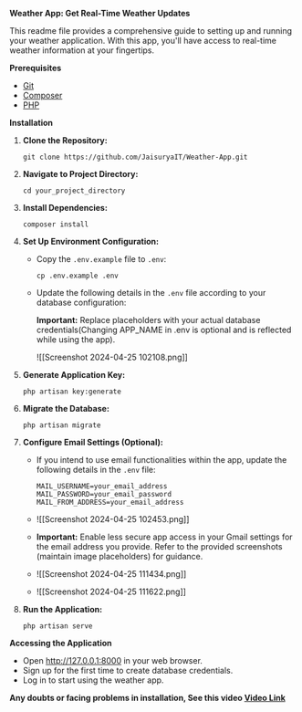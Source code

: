 **Weather App: Get Real-Time Weather Updates**

This readme file provides a comprehensive guide to setting up and running your weather application. With this app, you'll have access to real-time weather information at your fingertips.

**Prerequisites**

- [Git]([https://git-scm.com/](https://git-scm.com/))
- [Composer]([https://getcomposer.org/](https://getcomposer.org/))
- [PHP]([https://www.php.net/](https://www.php.net/))

**Installation**

1. **Clone the Repository:**
    
    ```
    git clone https://github.com/JaisuryaIT/Weather-App.git
    ```
	
2. **Navigate to Project Directory:**
    
    ```
    cd your_project_directory
    ```
    
3. **Install Dependencies:**
    
    ```
    composer install
    ```
    
4. **Set Up Environment Configuration:**
    
    - Copy the `.env.example` file to `.env`: 
        
        ```
        cp .env.example .env
        ```
    
    - Update the following details in the `.env` file according to your database configuration:
        
        **Important:** Replace placeholders with your actual database credentials(Changing APP_NAME in .env is optional and is reflected while using the app).
        
        ![[Screenshot 2024-04-25 102108.png]]
        
5. **Generate Application Key:**
    
    ```
    php artisan key:generate
    ```
    
6. **Migrate the Database:**
    
    ```
    php artisan migrate
    ```
    
7. **Configure Email Settings (Optional):**
    
    - If you intend to use email functionalities within the app, update the following details in the `.env` file:
        
        ```
        MAIL_USERNAME=your_email_address
        MAIL_PASSWORD=your_email_password
        MAIL_FROM_ADDRESS=your_email_address
        ```
        
	- ![[Screenshot 2024-04-25 102453.png]]
    
    - **Important:** Enable less secure app access in your Gmail settings for the email address you provide. Refer to the provided screenshots (maintain image placeholders) for guidance.
    - ![[Screenshot 2024-04-25 111434.png]]

	- 	![[Screenshot 2024-04-25 111622.png]]

        
8. **Run the Application:**
    
    ```
    php artisan serve
    ```
    
**Accessing the Application**
- Open http://127.0.0.1:8000 in your web browser.
- Sign up for the first time to create database credentials.
- Log in to start using the weather app.


**Any doubts or facing problems in installation, See this video [Video Link](https://docs.google.com/document/d/19W3WEY_M40n3E1hI9nnDG7NJ42vn-zNTp1Vqq33EPwg/edit?usp=drive_link)**